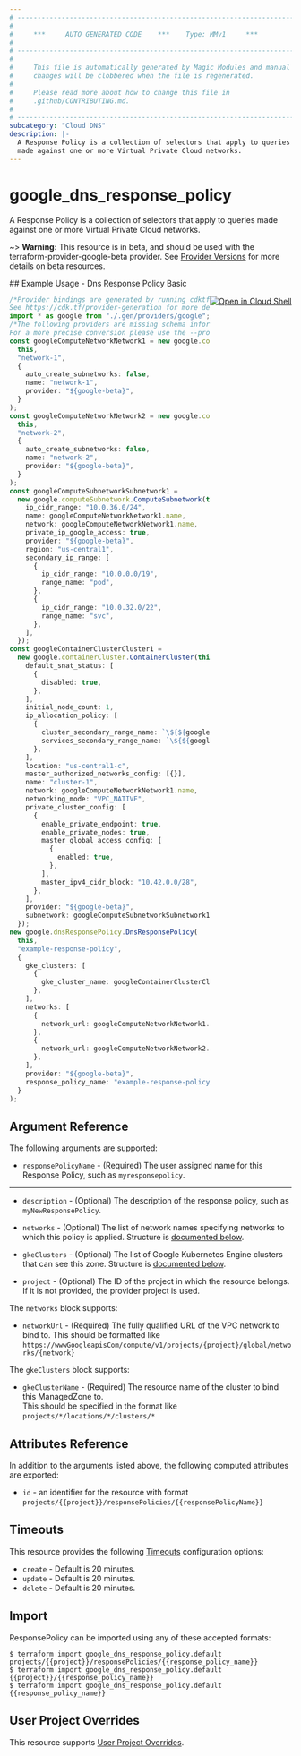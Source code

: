 ```yaml
---
# ----------------------------------------------------------------------------
#
#     ***     AUTO GENERATED CODE    ***    Type: MMv1     ***
#
# ----------------------------------------------------------------------------
#
#     This file is automatically generated by Magic Modules and manual
#     changes will be clobbered when the file is regenerated.
#
#     Please read more about how to change this file in
#     .github/CONTRIBUTING.md.
#
# ----------------------------------------------------------------------------
subcategory: "Cloud DNS"
description: |-
  A Response Policy is a collection of selectors that apply to queries
  made against one or more Virtual Private Cloud networks.
---
```


# google\_dns\_response\_policy

A Response Policy is a collection of selectors that apply to queries
made against one or more Virtual Private Cloud networks.

\~> **Warning:** This resource is in beta, and should be used with the terraform-provider-google-beta provider.
See [Provider Versions](https://terraform.io/docs/providers/google/guides/provider_versions.html) for more details on beta resources.

<div class = "oics-button" style="float: right; margin: 0 0 -15px">
  <a href="https://console.cloud.google.com/cloudshell/open?cloudshell_git_repo=https%3A%2F%2Fgithub.com%2Fterraform-google-modules%2Fdocs-examples.git&cloudshell_working_dir=dns_response_policy_basic&cloudshell_image=gcr.io%2Fgraphite-cloud-shell-images%2Fterraform%3Alatest&open_in_editor=main.tf&cloudshell_print=.%2Fmotd&cloudshell_tutorial=.%2Ftutorial.md" target="_blank">
    <img alt="Open in Cloud Shell" src="//gstatic.com/cloudssh/images/open-btn.svg" style="max-height: 44px; margin: 32px auto; max-width: 100%;">
  </a>
</div>
## Example Usage - Dns Response Policy Basic

```typescript
/*Provider bindings are generated by running cdktf get.
See https://cdk.tf/provider-generation for more details.*/
import * as google from "./.gen/providers/google";
/*The following providers are missing schema information and might need manual adjustments to synthesize correctly: google.
For a more precise conversion please use the --provider flag in convert.*/
const googleComputeNetworkNetwork1 = new google.computeNetwork.ComputeNetwork(
  this,
  "network-1",
  {
    auto_create_subnetworks: false,
    name: "network-1",
    provider: "${google-beta}",
  }
);
const googleComputeNetworkNetwork2 = new google.computeNetwork.ComputeNetwork(
  this,
  "network-2",
  {
    auto_create_subnetworks: false,
    name: "network-2",
    provider: "${google-beta}",
  }
);
const googleComputeSubnetworkSubnetwork1 =
  new google.computeSubnetwork.ComputeSubnetwork(this, "subnetwork-1", {
    ip_cidr_range: "10.0.36.0/24",
    name: googleComputeNetworkNetwork1.name,
    network: googleComputeNetworkNetwork1.name,
    private_ip_google_access: true,
    provider: "${google-beta}",
    region: "us-central1",
    secondary_ip_range: [
      {
        ip_cidr_range: "10.0.0.0/19",
        range_name: "pod",
      },
      {
        ip_cidr_range: "10.0.32.0/22",
        range_name: "svc",
      },
    ],
  });
const googleContainerClusterCluster1 =
  new google.containerCluster.ContainerCluster(this, "cluster-1", {
    default_snat_status: [
      {
        disabled: true,
      },
    ],
    initial_node_count: 1,
    ip_allocation_policy: [
      {
        cluster_secondary_range_name: `\${${googleComputeSubnetworkSubnetwork1.secondaryIpRange.fqn}[0].range_name}`,
        services_secondary_range_name: `\${${googleComputeSubnetworkSubnetwork1.secondaryIpRange.fqn}[1].range_name}`,
      },
    ],
    location: "us-central1-c",
    master_authorized_networks_config: [{}],
    name: "cluster-1",
    network: googleComputeNetworkNetwork1.name,
    networking_mode: "VPC_NATIVE",
    private_cluster_config: [
      {
        enable_private_endpoint: true,
        enable_private_nodes: true,
        master_global_access_config: [
          {
            enabled: true,
          },
        ],
        master_ipv4_cidr_block: "10.42.0.0/28",
      },
    ],
    provider: "${google-beta}",
    subnetwork: googleComputeSubnetworkSubnetwork1.name,
  });
new google.dnsResponsePolicy.DnsResponsePolicy(
  this,
  "example-response-policy",
  {
    gke_clusters: [
      {
        gke_cluster_name: googleContainerClusterCluster1.id,
      },
    ],
    networks: [
      {
        network_url: googleComputeNetworkNetwork1.id,
      },
      {
        network_url: googleComputeNetworkNetwork2.id,
      },
    ],
    provider: "${google-beta}",
    response_policy_name: "example-response-policy",
  }
);

```

## Argument Reference

The following arguments are supported:

* `responsePolicyName` -
  (Required)
  The user assigned name for this Response Policy, such as `myresponsepolicy`.

***

*   `description` -
    (Optional)
    The description of the response policy, such as `myNewResponsePolicy`.

*   `networks` -
    (Optional)
    The list of network names specifying networks to which this policy is applied.
    Structure is [documented below](#nested_networks).

*   `gkeClusters` -
    (Optional)
    The list of Google Kubernetes Engine clusters that can see this zone.
    Structure is [documented below](#nested_gke_clusters).

*   `project` - (Optional) The ID of the project in which the resource belongs.
    If it is not provided, the provider project is used.

<a name="nested_networks"></a>The `networks` block supports:

* `networkUrl` -
  (Required)
  The fully qualified URL of the VPC network to bind to.
  This should be formatted like
  `https://wwwGoogleapisCom/compute/v1/projects/{project}/global/networks/{network}`

<a name="nested_gke_clusters"></a>The `gkeClusters` block supports:

* `gkeClusterName` -
  (Required)
  The resource name of the cluster to bind this ManagedZone to.\
  This should be specified in the format like\
  `projects/*/locations/*/clusters/*`

## Attributes Reference

In addition to the arguments listed above, the following computed attributes are exported:

* `id` - an identifier for the resource with format `projects/{{project}}/responsePolicies/{{responsePolicyName}}`

## Timeouts

This resource provides the following
[Timeouts](https://developer.hashicorp.com/terraform/plugin/sdkv2/resources/retries-and-customizable-timeouts) configuration options:

* `create` - Default is 20 minutes.
* `update` - Default is 20 minutes.
* `delete` - Default is 20 minutes.

## Import

ResponsePolicy can be imported using any of these accepted formats:

```console
$ terraform import google_dns_response_policy.default projects/{{project}}/responsePolicies/{{response_policy_name}}
$ terraform import google_dns_response_policy.default {{project}}/{{response_policy_name}}
$ terraform import google_dns_response_policy.default {{response_policy_name}}
```

## User Project Overrides

This resource supports [User Project Overrides](https://registry.terraform.io/providers/hashicorp/google/latest/docs/guides/provider_reference#user_project_override).

